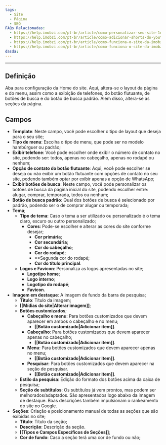 ```yaml
---
tags:
  - Site
  - Página
  - SEO
FAQs Relacionadas:
  - https://help.imobzi.com/pt-br/article/como-personalizar-seu-site-1u1sqig/
  - https://help.imobzi.com/pt-br/article/como-adicionar-shorts-do-youtube-no-meu-site-y9umte/
  - https://help.imobzi.com/pt-br/article/como-funciona-o-site-da-imobzi-j55id3/#3-logos-favicons
  - https://help.imobzi.com/pt-br/article/como-funciona-o-site-da-imobzi-j55id3/#3-como-alterar-a-imagemvideo-da-home-do-site
dasda:
---
```

---
## Definição

Aba para configuração da Home do site. Aqui, altera-se o layout da página e do menu, assim como a exibição de telefones, do botão flutuante, de botões de busca e do botão de busca padrão. Além disso, altera-se as seções da página.

## Campos

- **Template**: Neste campo, você pode escolher o tipo de layout que deseja para o seu site;
- **Tipo de menu**: Escolha o tipo de menu, que pode ser no modelo hambúrguer ou padrão;
- **Exibir telefone**: Você pode escolher onde exibir o número de contato no site, podendo ser: todos, apenas no cabeçalho, apenas no rodapé ou nenhum;
- **Opção de contato do botão flutuante**: Aqui, você pode escolher se deseja ou não exibir um botão flutuante com opções de contato no seu site, podendo também optar por exibir apenas a opção de WhatsApp;
- **Exibir botões de busca**: Neste campo, você pode personalizar os botões de busca da página inicial do site, podendo escolher entre: alugar, comprar, temporada, todos ou nenhum;
- **Botão de busca padrão**: Qual dos botões de busca é selecionado por padrão, podendo ser o de comprar alugar ou temporada;
- **Tema**;
	- **Tipo de tema**: Caso o tema a ser utilizado ou personalizado é o tema claro, escuro ou outro personalizado;
		- **Cores**: Pode-se escolher e alterar as cores do site conforme desejar;
			- **Cor primária**;
			- **Cor secundária**;
			- **Cor do cabeçalho**;
			- **Cor do rodapé**;
			- **Segunda cor do rodapé;
			- **Cor do título principal**.
	- **Logos e Favicon**: Personaliza as logos apresentadas no site;
		- **Logotipo home**;
		- **Logo interno**;
		- **Logotipo do rodapé**;
		- **Favicon**.
- **Imagem em destaque**: A imagem de fundo da barra de pesquisa;
	- **Título**: Título da imagem;
	- **[[Mídias do site|Alterar imagem]]**;
	- **Botões customizados**;
		- **Cabeçalho e menu**: Para botões customizados que devem aparecer em ambos o cabeçalho e no menu;
			- **[[Botão customizado|Adicionar item]]**.
		- **Cabeçalho**: Para botões customizados que devem aparecer apenas no cabeçalho;
			- **[[Botão customizado|Adicionar item]]**.
		- **Menu**: Para botões customizados que devem aparecer apenas no menu;
			- **[[Botão customizado|Adicionar item]]**.
		- **Pesquisar**: Para botões customizados que devem aparecer na seção de pesquisar.
			- **[[Botão customizado|Adicionar item]]**.
	- **Estilo da pesquisa**: Edição do formato dos botões acima da caixa de pesquisa;
	- **Seção de subtítulos**: Os subtítulos já vem prontos, mas podem ser melhorados/adaptados. São apresentados logo abaixo da imagem de destaque. Boas descrições também impulsionam o rankeamento do site no Google.
- **Seções**: Criação e posicionamento manual de todas as seções que são exibidas no site;
	- **Título**: Título da seção;
	- **Descrição**: Descrição da seção.
	- **[[Tipos e Campos Específicos de Seções]]**;
	- **Cor de fundo**: Caso a seção terá uma cor de fundo ou não;